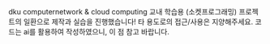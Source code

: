 dku computernetwork & cloud computing 
교내 학습용 (소켓프로그래밍) 프로젝트의 일환으로 제작과 실습을 진행했습니다!
타 용도로의 접근/사용은 지양해주세요.
코드는 ai를 활용하여 작성하였으니, 이 점 참고 바랍니다.
